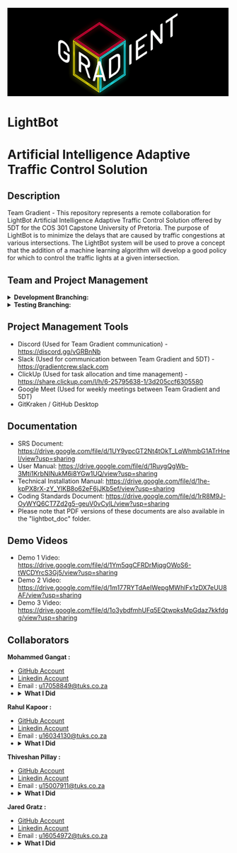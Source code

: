 <a href=""><img src="https://github.com/COS301-SE-2020/LightBot/blob/master/lightbot_misc/Black%20Logo.png" title="" alt="" height="200" width="500" position="center"></a>
# LightBot
# Artificial Intelligence Adaptive Traffic Control Solution

## Description
Team Gradient - This repository represents a remote collaboration for LightBot Artificial Intelligence Adaptive Traffic Control Solution offered by 5DT for the COS 301 Capstone University of Pretoria. The purpose of LightBot is to minimize the delays that are caused by traffic congestions at various intersections. The LightBot system will be used to prove a concept that the addition of a machine learning algorithm will develop a good policy for which to control the traffic lights at a given intersection.
<br>

## Team and Project Management
<details>
    <summary><b>Development Branching:</b></summary>
    <br>
    <b>lightbot_ai</b>
    - Authors: R Kapoor, J Gratz
    <br>
    <b>lightbot_web</b>
    - Author: M Gangat, T Pillay
    <br>
    <b>lightbot_server</b>
    - Author: M Gangat
    <br>
    <b>lightbot_sim</b>
     - Author: T Pillay, J Gratz, R Kapoor 
    <br>
    <b>lightbot_doc</b>
    - Authors: M Gangat, R Kapoor, T Pillay, J Gratz
    <br>
</details>
<details>
    <summary><b>Testing Branching:</b></summary>
    <br>
    <b>lightbot_ai</b>
    - Authors: R Kapoor, J Gratz
    <br>
    <b>lightbot_web</b>
    - Author: M Gangat, T Pillay
    <br>
    <b>lightbot_server</b>
    - Author: M Gangat
    <br>
    <b>lightbot_sim</b>
     - Author: T Pillay, J Gratz, R Kapoor 
    <br>
    <b>lightbot_doc</b>
    - Authors: M Gangat, R Kapoor, T Pillay, J Gratz
    <br>
</details>
    

## Project Management Tools

* Discord (Used for Team Gradient communication) - https://discord.gg/vGRBnNb
* Slack (Used for communication between Team Gradient and 5DT) - https://gradientcrew.slack.com
* ClickUp (Used for task allocation and time management) - https://share.clickup.com/l/h/6-25795638-1/3d205ccf6305580
* Google Meet (Used for weekly meetings between Team Gradient and 5DT)
* GitKraken / GitHub Desktop

## Documentation
* SRS Document: https://drive.google.com/file/d/1UY9ypcGT2Nt4tOkT_LqWhmbG1ATrHneI/view?usp=sharing
* User Manual: https://drive.google.com/file/d/1RuygQgWb-3Mti1KrbNINukM6i8YGw1UQ/view?usp=sharing 
* Technical Installation Manual: https://drive.google.com/file/d/1he-kpPX8rX-zY_YlKB8o62eF6jJKb5ef/view?usp=sharing
* Coding Standards Document: https://drive.google.com/file/d/1rR8M9J-OyWYQ6CT7Zd2g5-geuV0vCylL/view?usp=sharing
* Please note that PDF versions of these documents are also available in the "lightbot_doc" folder.

## Demo Videos
* Demo 1 Video: https://drive.google.com/file/d/1Ym5qgCFRDrMjqgOWoS6-tWCDYrcS3Gj5/view?usp=sharing
* Demo 2 Video: https://drive.google.com/file/d/1m177RYTdAeIWepgMWhlFx1zDX7eUU8AF/view?usp=sharing
* Demo 3 Video: https://drive.google.com/file/d/1o3ybdfmhUFq5EQtwpksMpGdaz7kkfdgg/view?usp=sharing

## Collaborators
<b>Mohammed Gangat :</b><br>
* <a href="https://github.com/Typhon-Divinity"> GitHub  Account </a><br>
* <a href="https://www.linkedin.com/in/mohammed-gangat-0009141a7/"> Linkedin  Account </a>
* Email : u17058849@tuks.co.za
* <details>
    <summary><b>What I Did </b></summary>
    <br>
    - Demo 1: Set up the socket server, set up MongoDB database, set up Git repo, worked on the machine learning server, worked on the taffic flow simulation, worked on the web application (system interface) and worked on the demo video & recorded contribution video.
    <br>
    <br>
    - Demo 2: Data modeling research, implemented server structure, did web server development, setup deployment, git management, worked on the updated SRS documentation and user manual and worked on the demo video & recorded contribution video.
    <br>
	<br>
    - Demo 3: Worked on revamp on Web Application, added additional functionality to Web Server. Worked with other team members on all Documentation.
    <br>
</details>

<b>Rahul Kapoor :</b><br>
* <a href="https://github.com/rahulkap20"> GitHub  Account </a><br>
* <a href="https://www.linkedin.com/in/rahulkapoor20/"> Linkedin  Account </a>
* Email : u16034130@tuks.co.za
* <details>
    <summary><b>What I Did </b></summary>
    <br>
    - Demo 1: Set up machine learning server, worked on the SRS document and recorded contribution video.
    <br>
	<br>
    - Demo 2: Assisted in development of machine learning server.
    <br>
	<br>
    - Demo 3: Worked on Traffic Simulation. Partially implemented Reinforcement Learning component. Worked with other team members on all Documentation.
    <br>
</details>

<b>Thiveshan Pillay :</b><br>
* <a href="https://github.com/u15007911"> GitHub  Account </a><br>
* <a href="https://www.linkedin.com/in/thiveshan-pillay-4425231a9/"> Linkedin  Account </a>
* Email : u15007911@tuks.co.za
* <details>
    <summary><b>What I Did </b></summary>
    <br>
    - Demo 1: Set up traffic flow simulation & created algorithm for simulation, worked on the SRS document and recorded contribution video.
    <br>
    <br>
    - Demo 2: Installation of SUMO and SUMO-WEB3D on amazon virtual machine. Configuring virtual machine to properly interface with browser. Configuring and loading scenarios on virtual machine. Modeling a intersection using SUMO after Jan Shoba and South Street. Creating various scenarios based on different traffic flows at intersection. Worked on the updated SRS documentation and user manual & recorded contribution video.
    <br>
	<br>
    - Demo 3: Worked on revamp on Web Application. Worked with other team members on all Documentation.
    <br>
</details>

<b>Jared Gratz :</b><br>
* <a href="https://github.com/Jad-91802"> GitHub  Account </a><br>
* <a href="https://www.linkedin.com/in/jared-gratz-b61147b9/"> Linkedin  Account </a>
* Email : u16054972@tuks.co.za
* <details>
    <summary><b>What I Did </b></summary>
    <br>
    - Demo 1: Set up machine learning server, worked on the SRS document and recorded contribution video.
    <br>
    <br>
    - Demo 2: Updated the mock functions for serverRL.py in the reinforcement algorithm, mock reinforcement algorithm for mockRL.py, unit testing for serverRL.py, worked on the updated SRS documentation and user manual & recorded contribution video.
    <br>
	<br>
    - Demo 3: Worked on Traffic Simulation. Partially implemented Reinforcement Learning component. Worked with other team members on all Documentation.
    <br>
</details>
